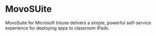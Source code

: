 # MovoSUite

MovoSuite for Microsoft Intune delivers a simple, powerful self-service experience for deploying apps to classroom iPads.